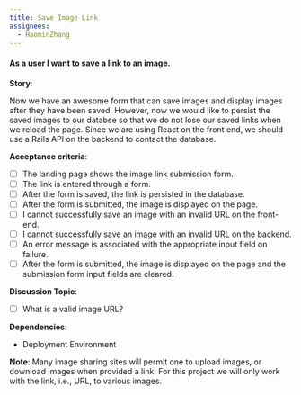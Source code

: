 ```yaml
---
title: Save Image Link
assignees:
  - HaominZhang
---
```


#### As a user I want to save a link to an image.

__Story__:

Now we have an awesome form that can save images and display images after they have been saved. However, now we would 
like to persist the saved images to our databse so that we do not lose our saved links when we reload the page. Since we are using React 
on the front end, we should use a Rails API on the backend to contact the database.

__Acceptance criteria__:
- [ ] The landing page shows the image link submission form.
- [ ] The link is entered through a form.
- [ ] After the form is saved, the link is persisted in the database.
- [ ] After the form is submitted, the image is displayed on the page.
- [ ] I cannot successfully save an image with an invalid URL on the front-end.
- [ ] I cannot successfully save an image with an invalid URL on the backend.
- [ ] An error message is associated with the appropriate input field on
  failure.
- [ ] After the form is submitted, the image is displayed on the page and the submission form input fields are cleared.

__Discussion Topic__:
- [ ] What is a valid image URL?

__Dependencies__:
- Deployment Environment

__Note__: Many image sharing sites will permit one to upload images, or
download images when provided a link. For this project we will only work with
the link, i.e., URL, to various images.
